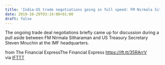 ```yaml
---
title: 'India-US trade negotiations going in full speed: FM Nirmala Sitharaman'
date: 2019-10-20T03:14:00+01:00
draft: false
---
```


The ongoing trade deal negotiations briefly came up for discussion during a pull aside between FM Nirmala Sitharaman and US Treasury Secretary Steven Mnuchin at the IMF headquarters.  
  
from The Financial ExpressThe Financial Express https://ift.tt/35RArrV  
via [IFTTT](https://ifttt.com/?ref=da&site=blogger)